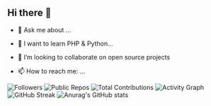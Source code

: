 ## Hi there 👋
- 💬 Ask me about ...
- 🌱 I want to learn PHP & Python...
- 👯 I’m looking to collaborate on open source projects

- 📫 How to reach me: ...

![Followers](https://img.shields.io/github/followers/noodlebenji2960?style=social)
![Public Repos](https://img.shields.io/github/repos/noodlebenji2960?style=flat-square)
![Total Contributions](https://img.shields.io/badge/noodlebenji2960-150-brightgreen)
![Activity Graph](https://activity-graph.herokuapp.com/graph?username=noodlebenji2960&theme=xcode)
![GitHub Streak](https://github-readme-streak-stats.herokuapp.com/?user=noodlebenji2960&theme=dark&hide_border=true)
![Anurag's GitHub stats](https://github-readme-stats.vercel.app/api?username=noodlebenji2960&show_icons=true&theme=radical)
